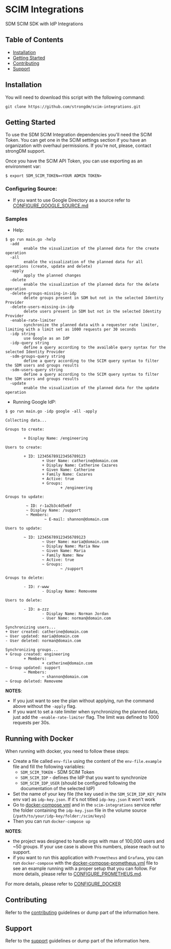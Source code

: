 # SCIM Integrations

SDM SCIM SDK with IdP Integrations

## Table of Contents

- [Installation](#installation)
- [Getting Started](#getting-started)
- [Contributing](#contributing)
- [Support](#support)

## Installation

You will need to download this script with the following command:

```
git clone https://github.com/strongdm/scim-integrations.git
```

## Getting Started

To use the SDM SCIM Integration dependencies you'll need the SCIM Token. You can get one in the SCIM settings section if you have an organization with overhaul permissions. If you're not, please, contact strongDM support.

Once you have the SCIM API Token, you can use exporting as an environment var:

```
$ export SDM_SCIM_TOKEN=<YOUR ADMIN TOKEN>
```

### Configuring Source:

- If you want to use Google Directory as a source refer to [CONFIGURE_GOOGLE_SOURCE.md](docs/CONFIGURE_GOOGLE_SOURCE.md)

### Samples

- Help:

```
$ go run main.go -help
  -add
        enable the visualization of the planned data for the create operation
  -all
        enable the visualization of the planned data for all operations (create, update and delete)
  -apply
        apply the planned changes
  -delete
        enable the visualization of the planned data for the delete operation
  -delete-groups-missing-in-idp
        delete groups present in SDM but not in the selected Identity Provider
  -delete-users-missing-in-idp
        delete users present in SDM but not in the selected Identity Provider
  -enable-rate-limiter
        synchronize the planned data with a requester rate limiter, limiting with a limit set as 1000 requests per 30 seconds
  -idp string
        use Google as an IdP
  -idp-query string
        define a query according to the available query syntax for the selected Identity Provider
  -sdm-groups-query string
        define a query according to the SCIM query syntax to filter the SDM users and groups results
  -sdm-users-query string
        define a query according to the SCIM query syntax to filter the SDM users and groups results
  -update
        enable the visualization of the planned data for the update operation
```

- Running Google IdP:

```
$ go run main.go -idp google -all -apply

Collecting data...

Groups to create:

        + Display Name: /engineering

Users to create:

        + ID: 123456789123456789123
                + User Name: catherine@domain.com
                + Display Name: Catherine Cazares
                + Given Name: Catherine
                + Family Name: Cazares
                + Active: true
                + Groups:
                        + /engineering

Groups to update:

         ~ ID: r-1a2b3c4d5e6f
         ~ Display Name: /support
         ~ Members:
                 ~ E-mail: shannon@domain.com

Users to update:

        ~ ID: 123456789123456789123
                ~ User Name: maria@domain.com
                ~ Display Name: Maria New
                ~ Given Name: Maria
                ~ Family Name: New
                ~ Active: true
                ~ Groups:
                        ~ /support

Groups to delete:

        - ID: r-www
                - Display Name: Removeme

Users to delete:

        - ID: a-zzz
                - Display Name: Norman Jordan
                - User Name: norman@domain.com

Synchronizing users...
+ User created: catherine@domain.com
~ User updated: maria@domain.com
- User deleted: norman@domain.com

Synchronizing groups...
+ Group created: engineering
        + Members:
                + catherine@domain.com
~ Group updated: support
        ~ Members:
                ~ shannon@domain.com
~ Group deleted: Removeme
```

**NOTES**:

- If you just want to see the plan without applying, run the command above without the `-apply` flag.
- If you want to set a rate limiter when synchronizing the planned data, just add the `-enable-rate-limiter` flag. The limit was defined to 1000 requests per 30s.

## Running with Docker

When running with docker, you need to follow these steps:

- Create a file called `env-file` using the content of the `env-file.example` file and fill the following variables:
  - `SDM_SCIM_TOKEN` - SDM SCIM Token
  - `SDM_SCIM_IDP` - defines the IdP that you want to synchronize
  - `SDM_SCIM_IDP_USER` (should be configured following the documentation of the selected IdP)
- Set the name of your key file (the key used in the `SDM_SCIM_IDP_KEY_PATH` env var) as `idp-key.json`. If it's not titled `idp-key.json` it won't work
- Go to [docker-compose.yml](docker-compose.yml) and in the `scim-integrations` service refer the folder containing the `idp-key.json` file in the volume source (`/path/to/your/idp-key/folder:/scim/keys`)
- Then you can run `docker-compose up`

**NOTES**:

- the project was designed to handle orgs with max of 100,000 users and ~50 groups. If your use case is above this numbers, please reach out to support.
- if you want to run this application with `Prometheus` and `Grafana`, you can run `docker-compose` with the [docker-compose-prometheus.yml](./docker-compose-prometheus.yml) file to see an example running with a proper setup that you can follow. For more details, please refer to [CONFIGURE_PROMETHEUS.md](./docs/CONFIGURE_PROMETHEUS.md).

For more details, please refer to [CONFIGURE_DOCKER](./docs/CONFIGURE_DOCKER.md)

## Contributing

Refer to the [contributing](CONTRIBUTING.md) guidelines or dump part of the information here.

## Support

Refer to the [support](SUPPORT.md) guidelines or dump part of the information here.

